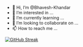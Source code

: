 - 👋 Hi, I’m @Bhavesh-Khandar
- 👀 I’m interested in ...
- 🌱 I’m currently learning ...
- 💞️ I’m looking to collaborate on ...
- 📫 How to reach me ...

<!---
Bhavesh-Khandar/Bhavesh-Khandar is a ✨ special ✨ repository because its `README.md` (this file) appears on your GitHub profile.
You can click the Preview link to take a look at your changes-->
[![GitHub Streak](https://streak-stats.demolab.com?user=Bhavesh-Khandar&theme=halloween)](https://git.io/streak-stats)
